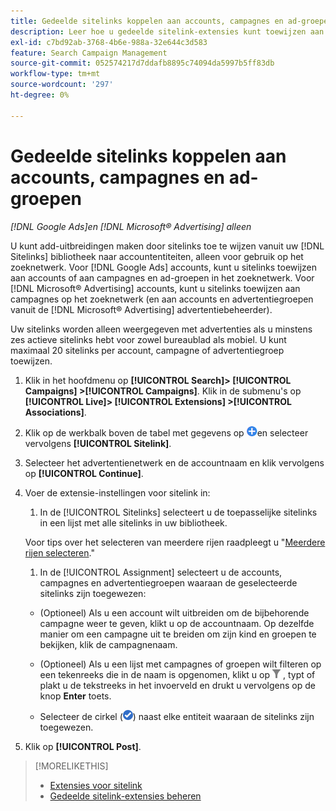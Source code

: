 ```yaml
---
title: Gedeelde sitelinks koppelen aan accounts, campagnes en ad-groepen
description: Leer hoe u gedeelde sitelink-extensies kunt toewijzen aan accounts, campagnes en advertentiegroepen.
exl-id: c7bd92ab-3768-4b6e-988a-32e644c3d583
feature: Search Campaign Management
source-git-commit: 052574217d7ddafb8895c74094da5997b5ff83db
workflow-type: tm+mt
source-wordcount: '297'
ht-degree: 0%

---
```


# Gedeelde sitelinks koppelen aan accounts, campagnes en ad-groepen

*[!DNL Google Ads]en [!DNL Microsoft® Advertising] alleen*

U kunt add-uitbreidingen maken door sitelinks toe te wijzen vanuit uw [!DNL Sitelinks] bibliotheek naar accountentiteiten, alleen voor gebruik op het zoeknetwerk. Voor [!DNL Google Ads] accounts, kunt u sitelinks toewijzen aan accounts of aan campagnes en ad-groepen in het zoeknetwerk. Voor [!DNL Microsoft® Advertising] accounts, kunt u sitelinks toewijzen aan campagnes op het zoeknetwerk (en aan accounts en advertentiegroepen vanuit de [!DNL Microsoft® Advertising] advertentiebeheerder).

Uw sitelinks worden alleen weergegeven met advertenties als u minstens zes actieve sitelinks hebt voor zowel bureaublad als mobiel. U kunt maximaal 20 sitelinks per account, campagne of advertentiegroep toewijzen.

1. Klik in het hoofdmenu op **[!UICONTROL Search]> [!UICONTROL Campaigns] >[!UICONTROL Campaigns]**. Klik in de submenu&#39;s op **[!UICONTROL Live]> [!UICONTROL Extensions] >[!UICONTROL Associations]**.

1. Klik op de werkbalk boven de tabel met gegevens op ![Maken](/help/search-social-commerce/assets/add.png "Maken")en selecteer vervolgens **[!UICONTROL Sitelink]**.

1. Selecteer het advertentienetwerk en de accountnaam en klik vervolgens op **[!UICONTROL Continue]**.

1. Voer de extensie-instellingen voor sitelink in:

   1. In de [!UICONTROL Sitelinks] selecteert u de toepasselijke sitelinks in een lijst met alle sitelinks in uw bibliotheek.

   Voor tips over het selecteren van meerdere rijen raadpleegt u &quot;[Meerdere rijen selecteren](/help/search-social-commerce/common-tasks/navigation-editing-selection/multiple-rows-select.md).&quot;

   1. In de [!UICONTROL Assignment] selecteert u de accounts, campagnes en advertentiegroepen waaraan de geselecteerde sitelinks zijn toegewezen:

   * (Optioneel) Als u een account wilt uitbreiden om de bijbehorende campagne weer te geven, klikt u op de accountnaam. Op dezelfde manier om een campagne uit te breiden om zijn kind en groepen te bekijken, klik de campagnenaam.

   * (Optioneel) Als u een lijst met campagnes of groepen wilt filteren op een tekenreeks die in de naam is opgenomen, klikt u op ![Filter](/help/search-social-commerce/assets/filter.png "Filter") , typt of plakt u de tekstreeks in het invoerveld en drukt u vervolgens op de knop **Enter** toets.

   * Selecteer de cirkel (![Selecteren](/help/search-social-commerce/assets/include.png "Selecteren")) naast elke entiteit waaraan de sitelinks zijn toegewezen.

1. Klik op **[!UICONTROL Post]**.

>[!MORELIKETHIS]
>
>* [Extensies voor sitelink](sitelink-extension-about.md)
>* [Gedeelde sitelink-extensies beheren](sitelink-extension-manage.md)
